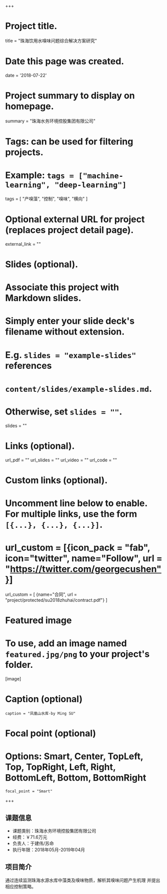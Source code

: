 +++
# Project title.
title = "珠海饮用水嗅味问题综合解决方案研究"

# Date this page was created.
date = '2018-07-22'

# Project summary to display on homepage.
summary = "珠海水务环境控股集团有限公司"

# Tags: can be used for filtering projects.
# Example: `tags = ["machine-learning", "deep-learning"]`
tags = [ "产嗅藻", "控制", "嗅味", "横向" ]

# Optional external URL for project (replaces project detail page).
external_link = ""

# Slides (optional).
#   Associate this project with Markdown slides.
#   Simply enter your slide deck's filename without extension.
#   E.g. `slides = "example-slides"` references 
#   `content/slides/example-slides.md`.
#   Otherwise, set `slides = ""`.
slides = ""

# Links (optional).
url_pdf = ""
url_slides = ""
url_video = ""
url_code = ""

# Custom links (optional).
#   Uncomment line below to enable. For multiple links, use the form `[{...}, {...}, {...}]`.
# url_custom = [{icon_pack = "fab", icon="twitter", name="Follow", url = "https://twitter.com/georgecushen"}]
url_custom = [
{name="合同", url = "project/protected/su2018zhuhai/contract.pdf"}
]

# Featured image
# To use, add an image named `featured.jpg/png` to your project's folder. 
[image]
  # Caption (optional)
    caption = "凤凰山水库-by Ming SU"
  
  # Focal point (optional)
  # Options: Smart, Center, TopLeft, Top, TopRight, Left, Right, BottomLeft, Bottom, BottomRight
    focal_point = "Smart"

+++


## 课题信息

- 课题类别：珠海水务环境控股集团有限公司
- 经费：￥71.6万元
- 负责人：于建伟/苏命
- 执行年限：2018年05月-2019年04月

## 项目简介

通过连续监测珠海水源水库中藻类及嗅味物质，解析其嗅味问题产生机理
并提出相应控制策略。
